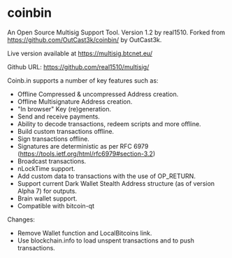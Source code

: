 coinbin
=======

An Open Source Multisig Support Tool. Version 1.2 by real1510.
Forked from https://github.com/OutCast3k/coinbin/ by OutCast3k.

Live version available at https://multisig.btcnet.eu/

Github URL: https://github.com/real1510/multisig/

Coinb.in supports a number of key features such as: 

- Offline Compressed & uncompressed Address creation.
- Offline Multisignature Address creation.
- "In browser" Key (re)generation. 
- Send and receive payments.
- Ability to decode transactions, redeem scripts and more offline.
- Build custom transactions offline.
- Sign transactions offline.
- Signatures are deterministic as per RFC 6979 (https://tools.ietf.org/html/rfc6979#section-3.2)
- Broadcast transactions.
- nLockTime support.
- Add custom data to transactions with the use of OP_RETURN.
- Support current Dark Wallet Stealth Address structure (as of version Alpha 7) for outputs.
- Brain wallet support.
- Compatible with bitcoin-qt

Changes:

- Remove Wallet function and LocalBitcoins link.
- Use blockchain.info to load unspent transactions and to push transactions.

